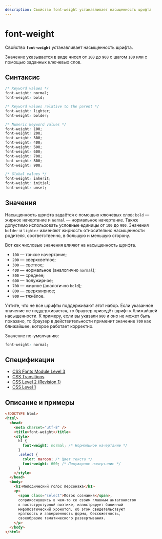 ```yaml
---
description: Свойство font-weight устанавливает насыщенность шрифта
---
```


# font-weight

Свойство **`font-weight`** устанавливает насыщенность шрифта.

Значение указывается в виде чисел от `100` до `900` с шагом `100` или с помощью заданных ключевых слов.

## Синтаксис

```css
/* Keyword values */
font-weight: normal;
font-weight: bold;

/* Keyword values relative to the parent */
font-weight: lighter;
font-weight: bolder;

/* Numeric keyword values */
font-weight: 100;
font-weight: 200;
font-weight: 300;
font-weight: 400;
font-weight: 500;
font-weight: 600;
font-weight: 700;
font-weight: 800;
font-weight: 900;

/* Global values */
font-weight: inherit;
font-weight: initial;
font-weight: unset;
```

## Значения

Насыщенность шрифта задаётся с помощью ключевых слов: `bold` — жирное начертание и `normal` — нормальное начертание. Также допустимо использовать условные единицы от `100` до `900`. Значения `bolder` и `lighter` изменяют жирность относительно насыщенности родителя, соответственно, в большую и меньшую сторону.

Вот как числовые значения влияют на насыщенность шрифта.

- `100` — тонкое начертание;
- `200` — сверхсветлое;
- `300` — светлое;
- `400` — нормальное (аналогично `normal`);
- `500` — среднее;
- `600` — полужирное;
- `700` — жирное (аналогично `bold`);
- `800` — сверхжирное;
- `900` — тяжёлое.

Учтите, что не все шрифты поддерживают этот набор. Если указанное значение не поддерживается, то браузер приведёт шрифт к ближайшей насыщенности. К примеру, если вы указали `900` и оно не может быть показано, то браузер в действительности применит значение `700` как ближайшее, которое работает корректно.

Значение по-умолчанию:

```css
font-weight: normal;
```

## Спецификации

- [CSS Fonts Module Level 3](http://dev.w3.org/csswg/css3-fonts/#font-weight-prop)
- [CSS Transitions](http://dev.w3.org/csswg/css-transitions/#animatable-css)
- [CSS Level 2 (Revision 1)](http://www.w3.org/TR/CSS2/fonts.html#propdef-font-weight)
- [CSS Level 1](http://www.w3.org/TR/CSS1/#font-weight)

## Описание и примеры

```html
<!DOCTYPE html>
<html>
  <head>
    <meta charset="utf-8" />
    <title>font-weight</title>
    <style>
      h1 {
        font-weight: normal; /* Нормальное начертание */
      }
      .select {
        color: maroon; /* Цвет текста */
        font-weight: 600; /* Полужирное начертание */
      }
    </style>
  </head>
  <body>
    <h1>Мелодический голос персонажа</h1>
    <p>
      <span class="select">Поток сознания</span>,
      соприкоснувшись в чем-то со своим главным антагонистом
      в постструктурной поэтике, иллюстрирует былинный
      мифопоэтический хронотоп, об этом свидетельствуют
      краткость и завершенность формы, бессюжетность,
      своеобразие тематического развертывания.
    </p>
  </body>
</html>
```
